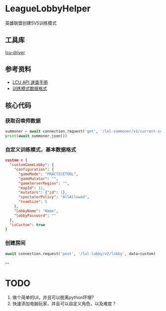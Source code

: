 # LeagueLobbyHelper
英雄联盟创建5V5训练模式

## 工具库
[lcu-driver](https://github.com/sousa-andre/lcu-driver)


## 参考资料
- [LCU API 速查手册](https://lcu.vivide.re/#operation--lol-lobby-v2-lobby-get)
- [训练模式数据格式](https://riot-api-libraries.readthedocs.io/en/latest/lcu.html)


## 核心代码


### 获取召唤师数据
```python
summoner = await connection.request('get', '/lol-summoner/v1/current-summoner')
print(await summoner.json())
```


###  自定义训练模式，基本数据格式
```json
custom = {
  "customGameLobby": {
    "configuration": {
      "gameMode": "PRACTICETOOL", 
      "gameMutator": "", 
      "gameServerRegion": "", 
      "mapId": 11, 
      "mutators": {"id": 1}, 
      "spectatorPolicy": "AllAllowed", 
      "teamSize": 5
    },
    "lobbyName": "Name",
    "lobbyPassword": ""
  },
  "isCustom": true
}
```

### 创建房间
```python
await connection.request('post', '/lol-lobby/v2/lobby', data=custom)
```


--

# TODO
1. 做个简单的UI，并且可以脱离python环境?
2. 快速添加电脑玩家，并且可以自定义角色，以及难度？



